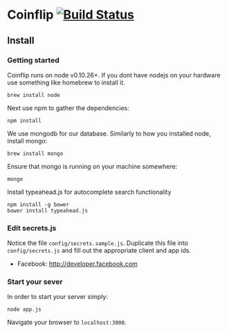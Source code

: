 # Coinflip [![Build Status](https://travis-ci.org/RepublicOfKids/coinflip.png?branch=master)](https://travis-ci.org/RepublicOfKids/coinflip)

## Install


### Getting started

Coinflip runs on node v0.10.26+. If you dont have nodejs on your hardware use something like homebrew to install it.

```
brew install node
```

Next use npm to gather the dependencies:

```
npm install
```

We use mongodb for our database. Similarly to how you installed node, install mongo:

```
brew install mongo
```

Ensure that mongo is running on your machine somewhere:

```
mongo
```

Install typeahead.js for autocomplete search functionality

```
npm install -g bower
bower install typeahead.js
```

### Edit secrets.js

Notice the file `config/secrets.sample.js`. Duplicate this file into `config/secrets.js` and fill out the appropriate client and app ids. 

- Facebook: http://developer.facebook.com


### Start your sever

In order to start your server simply:

```
node app.js
```

Navigate your browser to `localhost:3000`.
